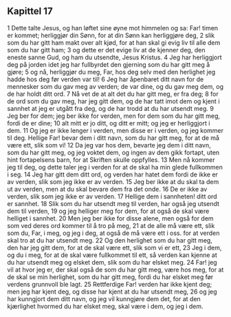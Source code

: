 ## Kapittel 17

1 Dette talte Jesus, og han løftet sine øyne mot himmelen og sa: Far! timen er kommet; herliggjør din Sønn, for at din Sønn kan herliggjøre deg,
2 slik som du har gitt ham makt over alt kjød, for at han skal gi evig liv til alle dem som du har gitt ham;
3 og dette er det evige liv at de kjenner deg, den eneste sanne Gud, og ham du utsendte, Jesus Kristus.
4 Jeg har herliggjort deg på jorden idet jeg har fullbyrdet den gjerning som du har gitt meg å gjøre;
5 og nå, herliggjør du meg, Far, hos deg selv med den herlighet jeg hadde hos deg før verden var til!
6 Jeg har åpenbaret ditt navn for de mennesker som du gav meg av verden; de var dine, og du gav meg dem, og de har holdt ditt ord.
7 Nå vet de at alt det du har gitt meg, er fra deg;
8 for de ord som du gav meg, har jeg gitt dem, og de har tatt imot dem og kjent i sannhet at jeg er utgått fra deg, og de har trodd at du har utsendt meg.
9 Jeg ber for dem; jeg ber ikke for verden, men for dem som du har gitt meg, fordi de er dine;
10 alt mitt er jo ditt, og ditt er mitt; og jeg er herliggjort i dem.
11 Og jeg er ikke lenger i verden, men disse er i verden, og jeg kommer til deg. Hellige Far! bevar dem i ditt navn, som du har gitt meg, for at de må være ett, slik som vi!
12 Da jeg var hos dem, bevarte jeg dem i ditt navn, som du har gitt meg, og jeg voktet dem, og ingen av dem gikk fortapt, uten hint fortapelsens barn, for at Skriften skulle oppfylles.
13 Men nå kommer jeg til deg, og dette taler jeg i verden for at de skal ha min glede fullkommen i seg.
14 Jeg har gitt dem ditt ord, og verden har hatet dem fordi de ikke er av verden, slik som jeg ikke er av verden.
15 Jeg ber ikke at du skal ta dem ut av verden, men at du skal bevare dem fra det onde.
16 De er ikke av verden, slik som jeg ikke er av verden.
17 Hellige dem i sannheten! ditt ord er sannhet.
18 Slik som du har utsendt meg til verden, har også jeg utsendt dem til verden,
19 og jeg helliger meg for dem, for at også de skal være helliget i sannhet.
20 Men jeg ber ikke for disse alene, men også for dem som ved deres ord kommer til å tro på meg,
21 at de alle må være ett, slik som du, Far, i meg, og jeg i deg, at også de må være ett i oss. for at verden skal tro at du har utsendt meg.
22 Og den herlighet som du har gitt meg, den har jeg gitt dem, for at de skal være ett, slik som vi er ett,
23 Jeg i dem, og du i meg, for at de skal være fullkommet til ett, så verden kan kjenne at du har utsendt meg og elsket dem, slik som du har elsket meg.
24 Far! jeg vil at hvor jeg er, der skal også de som du har gitt meg, være hos meg, for at de skal se min herlighet, som du har gitt meg, fordi du har elsket meg før verdens grunnvoll ble lagt.
25 Rettferdige Far! verden har ikke kjent deg; men jeg har kjent deg, og disse har kjent at du har utsendt meg,
26 og jeg har kunngjort dem ditt navn, og jeg vil kunngjøre dem det, for at den kjærlighet hvormed du har elsket meg, skal være i dem, og jeg i dem.
